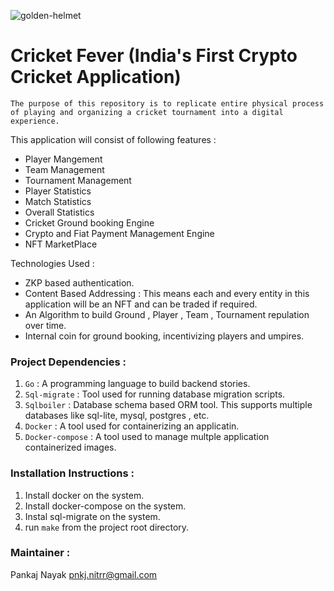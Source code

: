 
![golden-helmet](https://github.com/Sports-Dynamics/cricket-fever/assets/53615490/90734a0c-e60a-4d02-9346-aaf109fbb215)


# Cricket Fever (India's First Crypto Cricket Application)
`The purpose of this repository is to replicate entire physical process of playing and organizing a cricket tournament into a digital experience.` 

This application will consist of following features : 
- Player Mangement
- Team Management
- Tournament Management
- Player Statistics
- Match Statistics
- Overall Statistics
- Cricket Ground booking Engine
- Crypto and Fiat Payment Management Engine
- NFT MarketPlace


Technologies Used : 
- ZKP based authentication.
- Content Based Addressing : This means each and every entity in this application will be an NFT and can be traded if required.
- An Algorithm to build Ground , Player , Team , Tournament repulation over time.
- Internal coin for ground booking, incentivizing players and umpires. 
  
### Project Dependencies : 
1. `Go` : A programming language to build backend stories. 
2. `Sql-migrate` : Tool used for running database migration scripts. 
3. `Sqlboiler` : Database schema based ORM tool. This supports multiple databases like sql-lite, mysql, postgres , etc.
4. `Docker` : A tool used for containerizing an applicatin. 
5. `Docker-compose` : A tool used to manage multple application containerized images.

### Installation Instructions : 
1. Install docker on the system.
2. Install docker-compose on the system.
3. Instal sql-migrate on the system.
4. run `make` from the project root directory.


### Maintainer : 
Pankaj Nayak 
pnkj.nitrr@gmail.com
